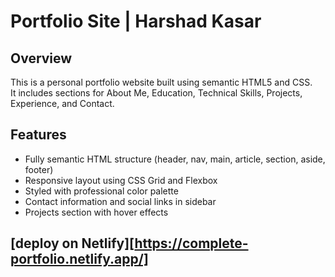 # Portfolio Site | Harshad Kasar

## Overview
This is a personal portfolio website built using semantic HTML5 and CSS.  
It includes sections for About Me, Education, Technical Skills, Projects, Experience, and Contact.

## Features
- Fully semantic HTML structure (header, nav, main, article, section, aside, footer)
- Responsive layout using CSS Grid and Flexbox
- Styled with professional color palette
- Contact information and social links in sidebar
- Projects section with hover effects

 ##  [deploy on Netlify][https://complete-portfolio.netlify.app/]
